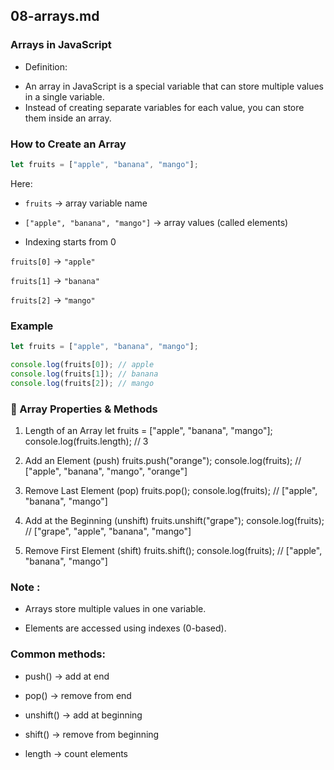 
## 08-arrays.md

### Arrays in JavaScript

* Definition:
- An array in JavaScript is a special variable that can store multiple values in a single variable.
- Instead of creating separate variables for each value, you can store them inside an array.

### How to Create an Array

```ts
let fruits = ["apple", "banana", "mango"];
```

Here:

- `fruits` → array variable name

- `["apple", "banana", "mango"]` → array values (called elements)

- Indexing starts from 0

`fruits[0]` → `"apple"`

`fruits[1]` → `"banana"`

`fruits[2]` → `"mango"`

### Example

```ts
let fruits = ["apple", "banana", "mango"];

console.log(fruits[0]); // apple
console.log(fruits[1]); // banana
console.log(fruits[2]); // mango
```


### 🔧 Array Properties & Methods

1. Length of an Array
let fruits = ["apple", "banana", "mango"];
console.log(fruits.length); // 3

2. Add an Element (push)
fruits.push("orange");
console.log(fruits); // ["apple", "banana", "mango", "orange"]

3. Remove Last Element (pop)
fruits.pop();
console.log(fruits); // ["apple", "banana", "mango"]

4. Add at the Beginning (unshift)
fruits.unshift("grape");
console.log(fruits); // ["grape", "apple", "banana", "mango"]

5. Remove First Element (shift)
fruits.shift();
console.log(fruits); // ["apple", "banana", "mango"]


### Note : 
- Arrays store multiple values in one variable.

- Elements are accessed using indexes (0-based).

### Common methods:

- push() → add at end

- pop() → remove from end

- unshift() → add at beginning

- shift() → remove from beginning

- length → count elements